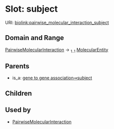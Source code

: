 
# Slot: subject




URI: [biolink:pairwise_molecular_interaction_subject](https://w3id.org/biolink/vocab/pairwise_molecular_interaction_subject)


## Domain and Range

[PairwiseMolecularInteraction](PairwiseMolecularInteraction.md) &#8594;  <sub>1..1</sub> [MolecularEntity](MolecularEntity.md)

## Parents

 *  is_a: [gene to gene association➞subject](gene_to_gene_association_subject.md)

## Children


## Used by

 * [PairwiseMolecularInteraction](PairwiseMolecularInteraction.md)
